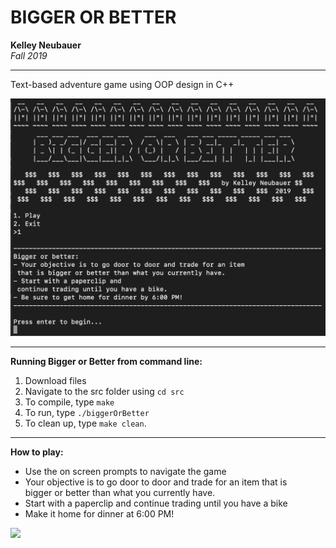 # BIGGER OR BETTER

**Kelley Neubauer**\
*Fall 2019*

---

 Text-based adventure game using OOP design in C++

 <img src="/img/biggerOrBetter_title.png" width="600">

---

**Running Bigger or Better from command line:**

1. Download files
2. Navigate to the src folder using `cd src`
2. To compile, type `make`
3. To run, type `./biggerOrBetter`
4. To clean up, type `make clean`.

---

**How to play:**

- Use the on screen prompts to navigate the game
- Your objective is to go door to door and trade for an item that is\
	bigger or better than what you currently have.
- Start with a paperclip and continue trading until you have a bike
- Make it home for dinner at 6:00 PM!

 <img src="/img/biggerOrBetter.gif" width="600">
